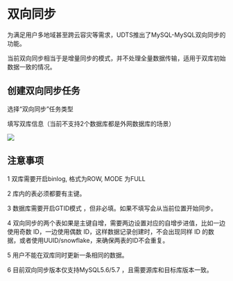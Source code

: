 

# 双向同步

为满足用户多地域甚至跨云容灾等需求，UDTS推出了MySQL-MySQL双向同步的功能。

当前双向同步相当于是增量同步的模式，并不处理全量数据传输，适用于双库初始数据一致的情况。


## 创建双向同步任务

选择“双向同步”任务类型

填写双库信息（当前不支持2个数据库都是外网数据库的场景）

![](http://antman-docs.cn-bj.ufileos.com/createtype4.png)


## 注意事项

1 双库需要开启binlog, 格式为ROW, MODE 为FULL

2 库内的表必须都要有主键。

3 数据库需要开启GTID模式 ，但非必填。如果不填写会从当前位置开始同步。

4 双向同步的两个表如果是主键自增，需要两边设置对应的自增步进值，比如一边使用奇数 ID，一边使用偶数 ID，这样数据记录创建时，不会出现同样 ID 的数据，或者使用UUID/snowflake，来确保两表的ID不会重复。

5 用户不能在双库同时更新一条相同的数据。

6 目前双向同步版本仅支持MySQL5.6/5.7 ，且需要源库和目标库版本一致。

